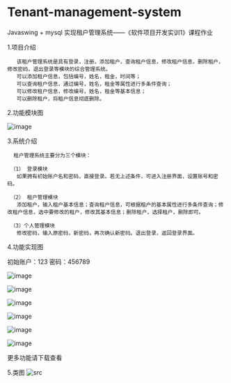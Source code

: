 # Tenant-management-system
Javaswing + mysql 实现租户管理系统——《软件项目开发实训1》课程作业

1.项目介绍

       该租户管理系统是具有登录，注册，添加租户，查询租户信息，修改租户信息，删除租户，修改密码，退出登录等模块的综合管理系统。
       可以添加租户信息，包括编号，姓名，租金，时间等；
       可以查询租户信息，通过编号，姓名，租金等属性进行多条件查询；
       可以修改租户信息，修改编号，姓名，租金等基本信息；
       可以删除租户，将租户信息彻底删除。
       
2.功能模块图

  ![image](https://github.com/Curtis-Mou/Tenant-management-system/assets/103250873/63871b3f-c1cf-45ed-895e-a65e4fe73125)

3.系统介绍

      租户管理系统主要分为三个模块：
     
     （1） 登录模块
       如果拥有初始账户名和密码，直接登录。若无上述条件，可进入注册界面，设置账号和密码。
     
     （2） 租户管理模块
       添加租户，输入租户基本信息；查询租户信息，可根据租户的基本属性进行多条件查询；修改租户信息，选中要修改的租户，修改其基本信息；删除租户，选择租户，删除即可。
     
     （3）个人管理模块
       修改密码，输入原密码，新密码，再次确认新密码。退出登录，返回登录界面。
       
 4.功能实现图
 
 初始账户：123    密码：456789
 
 ![image](https://github.com/Curtis-Mou/Tenant-management-system/assets/103250873/84419c42-3cec-4f3f-99c7-7744c1c01217)
 
![image](https://github.com/Curtis-Mou/Tenant-management-system/assets/103250873/8cbfbfc8-3d37-41df-a881-c49f0a8f0c24)

![image](https://github.com/Curtis-Mou/Tenant-management-system/assets/103250873/9061f9a6-4b53-449c-9bf9-17b7b609ac56)

![image](https://github.com/Curtis-Mou/Tenant-management-system/assets/103250873/1eb8b325-dcc8-4422-8e09-5926469acdea)

![image](https://github.com/Curtis-Mou/Tenant-management-system/assets/103250873/5bbb20b3-9bb2-4938-9f9d-30355e53b3d6)

![image](https://github.com/Curtis-Mou/Tenant-management-system/assets/103250873/acaec4e2-cec4-4f90-b1fd-6e7f3f2fc35c)

更多功能请下载查看

       
 5.类图
 ![src](https://github.com/Curtis-Mou/Tenant-management-system/assets/103250873/7faecc2e-f8d5-4963-8fd9-628a998cbe55)


